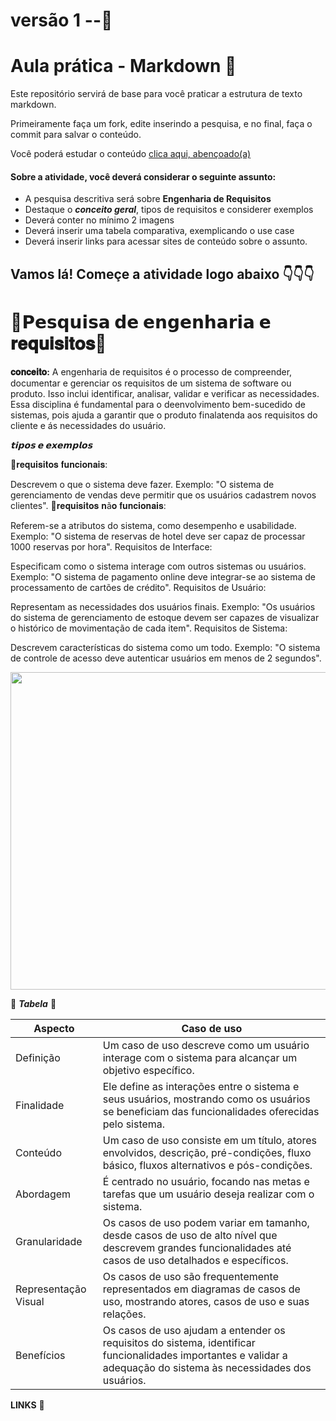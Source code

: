 # versão 1 --🎀


# Aula prática - Markdown 💋

Este repositório servirá de base para você praticar a estrutura de texto markdown. 

Primeiramente faça um fork, edite inserindo a pesquisa, e no final, faça o commit para salvar o conteúdo.

Você poderá estudar o conteúdo [clica aqui, abençoado(a)](https://docs.pipz.com/central-de-ajuda/learning-center/guia-basico-de-markdown#open)

#### Sobre a atividade, você deverá considerar o seguinte assunto:

- A pesquisa descritiva será sobre **Engenharia de Requisitos**
- Destaque o **_conceito geral_**, tipos de requisitos e considerer exemplos
- Deverá conter no mínimo 2 imagens
- Deverá inserir uma tabela comparativa, exemplicando o use case
- Deverá inserir links para acessar sites de conteúdo sobre o assunto.



## Vamos lá! Começe a atividade logo abaixo 👇👇👇  

# 🎀𝗣𝗲𝘀𝗾𝘂𝗶𝘀𝗮 𝗱𝗲 𝗲𝗻𝗴𝗲𝗻𝗵𝗮𝗿𝗶𝗮 𝗲 𝐫𝐞𝐪𝐮𝐢𝐬𝐢𝐭𝐨𝐬🎀

**𝐜𝐨𝐧𝐜𝐞𝐢𝐭𝐨:**
A engenharia de requisitos é o processo de compreender, documentar e gerenciar os requisitos de um sistema de software ou produto. Isso inclui identificar, analisar, validar e verificar as necessidades. Essa disciplina é fundamental para o deenvolvimento bem-sucedido de sistemas, pois ajuda a garantir que o produto finalatenda aos requisitos do cliente e ás necessidades do usuário.

**_𝘁𝗶𝗽𝗼𝘀 𝗲 𝗲𝘅𝗲𝗺𝗽𝗹𝗼𝘀_**

💋𝐫𝐞𝐪𝐮𝐢𝐬𝐢𝐭𝐨𝐬 𝐟𝐮𝐧𝐜𝐢𝐨𝐧𝐚𝐢𝐬:

Descrevem o que o sistema deve fazer.
Exemplo: "O sistema de gerenciamento de vendas deve permitir que os usuários cadastrem novos clientes".
🎀𝐫𝐞𝐪𝐮𝐢𝐬𝐢𝐭𝐨𝐬 𝐧ã𝐨 𝐟𝐮𝐧𝐜𝐢𝐨𝐧𝐚𝐢𝐬:

Referem-se a atributos do sistema, como desempenho e usabilidade.
Exemplo: "O sistema de reservas de hotel deve ser capaz de processar 1000 reservas por hora".
Requisitos de Interface:

Especificam como o sistema interage com outros sistemas ou usuários.
Exemplo: "O sistema de pagamento online deve integrar-se ao sistema de processamento de cartões de crédito".
Requisitos de Usuário:

Representam as necessidades dos usuários finais.
Exemplo: "Os usuários do sistema de gerenciamento de estoque devem ser capazes de visualizar o histórico de movimentação de cada item".
Requisitos de Sistema:

Descrevem características do sistema como um todo.
Exemplo: "O sistema de controle de acesso deve autenticar usuários em menos de 2 segundos".


<img src="https://codificar.com.br/wp-content/uploads/2021/02/Requisitos-funcionais-e-requisitos-nao-funcionais.webp" width="508px">

💋 **_Tabela_** 💋

Aspecto   | Caso de uso
--------- | ------
Definição | Um caso de uso descreve como um usuário interage com o sistema para alcançar um objetivo específico.
Finalidade |Ele define as interações entre o sistema e seus usuários, mostrando como os usuários se beneficiam das funcionalidades oferecidas pelo sistema.
Conteúdo| Um caso de uso consiste em um título, atores envolvidos, descrição, pré-condições, fluxo básico, fluxos alternativos e pós-condições.
Abordagem | É centrado no usuário, focando nas metas e tarefas que um usuário deseja realizar com o sistema.
Granularidade | Os casos de uso podem variar em tamanho, desde casos de uso de alto nível que descrevem grandes funcionalidades até casos de uso detalhados e específicos.
Representação Visual | Os casos de uso são frequentemente representados em diagramas de casos de uso, mostrando atores, casos de uso e suas relações.
Benefícios | Os casos de uso ajudam a entender os requisitos do sistema, identificar funcionalidades importantes e validar a adequação do sistema às necessidades dos usuários.

**LINKS** 💋
